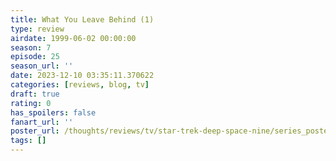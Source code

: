 ```yaml
---
title: What You Leave Behind (1)
type: review
airdate: 1999-06-02 00:00:00
season: 7
episode: 25
season_url: ''
date: 2023-12-10 03:35:11.370622
categories: [reviews, blog, tv]
draft: true
rating: 0
has_spoilers: false
fanart_url: ''
poster_url: /thoughts/reviews/tv/star-trek-deep-space-nine/series_poster.jpg
tags: []
---
```


